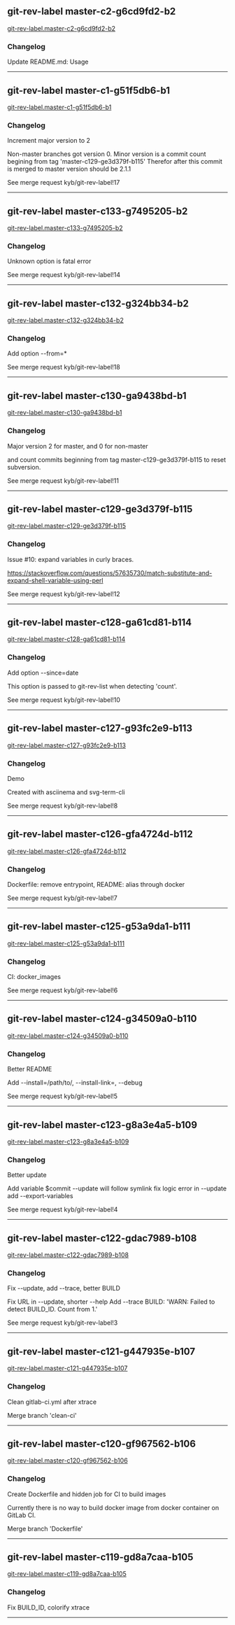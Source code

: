## git-rev-label master-c2-g6cd9fd2-b2
[git-rev-label.master-c2-g6cd9fd2-b2](git-rev-label.master-c2-g6cd9fd2-b2)  

### Changelog
Update README.md: Usage

---

## git-rev-label master-c1-g51f5db6-b1
[git-rev-label.master-c1-g51f5db6-b1](git-rev-label.master-c1-g51f5db6-b1)  

### Changelog
Increment major version to 2

Non-master branches got version 0.
Minor version is a commit count begining from tag 'master-c129-ge3d379f-b115'
Therefor after this commit is merged to master version should be 2.1.1

See merge request kyb/git-rev-label!17

---

## git-rev-label master-c133-g7495205-b2
[git-rev-label.master-c133-g7495205-b2](git-rev-label.master-c133-g7495205-b2)  

### Changelog
Unknown option is fatal error

See merge request kyb/git-rev-label!14

---

## git-rev-label master-c132-g324bb34-b2
[git-rev-label.master-c132-g324bb34-b2](git-rev-label.master-c132-g324bb34-b2)  

### Changelog
Add option --from=*

See merge request kyb/git-rev-label!18

---

## git-rev-label master-c130-ga9438bd-b1
[git-rev-label.master-c130-ga9438bd-b1](git-rev-label.master-c130-ga9438bd-b1)  

### Changelog
Major version 2 for master, and 0 for non-master

and count commits beginning from tag master-c129-ge3d379f-b115 to reset subversion.

See merge request kyb/git-rev-label!11

---

## git-rev-label master-c129-ge3d379f-b115
[git-rev-label.master-c129-ge3d379f-b115](git-rev-label.master-c129-ge3d379f-b115)  

### Changelog
Issue #10: expand variables in curly braces.

https://stackoverflow.com/questions/57635730/match-substitute-and-expand-shell-variable-using-perl

See merge request kyb/git-rev-label!12

---

## git-rev-label master-c128-ga61cd81-b114
[git-rev-label.master-c128-ga61cd81-b114](git-rev-label.master-c128-ga61cd81-b114)  

### Changelog
Add option --since=date

This option is passed to git-rev-list when detecting 'count'.

See merge request kyb/git-rev-label!10

---

## git-rev-label master-c127-g93fc2e9-b113
[git-rev-label.master-c127-g93fc2e9-b113](git-rev-label.master-c127-g93fc2e9-b113)  

### Changelog
Demo

Created with asciinema and svg-term-cli

See merge request kyb/git-rev-label!8

---

## git-rev-label master-c126-gfa4724d-b112
[git-rev-label.master-c126-gfa4724d-b112](git-rev-label.master-c126-gfa4724d-b112)  

### Changelog
Dockerfile: remove entrypoint, README: alias through docker

See merge request kyb/git-rev-label!7

---

## git-rev-label master-c125-g53a9da1-b111
[git-rev-label.master-c125-g53a9da1-b111](git-rev-label.master-c125-g53a9da1-b111)  

### Changelog
CI: docker_images

See merge request kyb/git-rev-label!6

---

## git-rev-label master-c124-g34509a0-b110
[git-rev-label.master-c124-g34509a0-b110](git-rev-label.master-c124-g34509a0-b110)  

### Changelog
Better README

Add --install=/path/to/, --install-link=, --debug

See merge request kyb/git-rev-label!5

---

## git-rev-label master-c123-g8a3e4a5-b109
[git-rev-label.master-c123-g8a3e4a5-b109](git-rev-label.master-c123-g8a3e4a5-b109)  

### Changelog
Better update

Add variable $commit
--update will follow symlink
fix logic error in --update
add --export-variables

See merge request kyb/git-rev-label!4

---

## git-rev-label master-c122-gdac7989-b108
[git-rev-label.master-c122-gdac7989-b108](git-rev-label.master-c122-gdac7989-b108)  

### Changelog
Fix --update, add --trace, better BUILD

Fix URL in --update, shorter --help
Add --trace
BUILD: 'WARN: Failed to detect BUILD_ID. Count from 1.'

See merge request kyb/git-rev-label!3

---

## git-rev-label master-c121-g447935e-b107
[git-rev-label.master-c121-g447935e-b107](git-rev-label.master-c121-g447935e-b107)  

### Changelog
Clean gitlab-ci.yml after xtrace

Merge branch 'clean-ci'

---

## git-rev-label master-c120-gf967562-b106
[git-rev-label.master-c120-gf967562-b106](git-rev-label.master-c120-gf967562-b106)  

### Changelog
Create Dockerfile and hidden job for CI to build images

Currently there is no way to build docker image from docker container on
GitLab CI.

Merge branch 'Dockerfile'

---

## git-rev-label master-c119-gd8a7caa-b105
[git-rev-label.master-c119-gd8a7caa-b105](git-rev-label.master-c119-gd8a7caa-b105)  

### Changelog
Fix BUILD_ID, colorify xtrace

---

